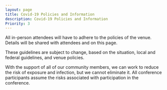 ```yaml
---
layout: page
title: Covid-19 Policies and Information
description: Covid-19 Policies and Information
Priority: 3
---
```


All in-person attendees will have to adhere to the policies of the venue. Details will be shared with attendees and on this page.

These guidelines are subject to change, based on the situation, local and federal guidelines, and venue policies.

With the support of all of our community members, we can work to reduce the risk of exposure and infection, but we cannot eliminate it. All conference participants assume the risks associated with participation in the conference.